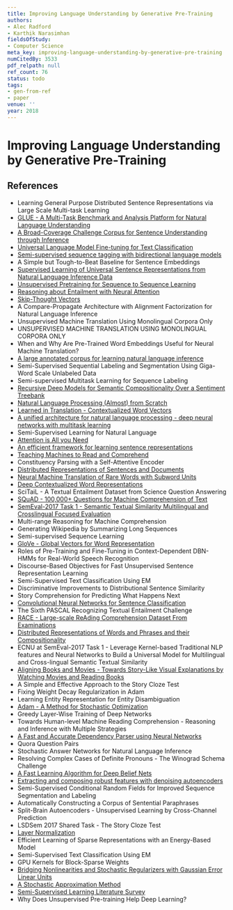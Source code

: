 ```yaml
---
title: Improving Language Understanding by Generative Pre-Training
authors:
- Alec Radford
- Karthik Narasimhan
fieldsOfStudy:
- Computer Science
meta_key: improving-language-understanding-by-generative-pre-training
numCitedBy: 3533
pdf_relpath: null
ref_count: 76
status: todo
tags:
- gen-from-ref
- paper
venue: ''
year: 2018
---
```


# Improving Language Understanding by Generative Pre-Training

## References

- Learning General Purpose Distributed Sentence Representations via Large Scale Multi-task Learning
- [GLUE - A Multi-Task Benchmark and Analysis Platform for Natural Language Understanding](./glue-a-multi-task-benchmark-and-analysis-platform-for-natural-language-understanding.md)
- [A Broad-Coverage Challenge Corpus for Sentence Understanding through Inference](./a-broad-coverage-challenge-corpus-for-sentence-understanding-through-inference.md)
- [Universal Language Model Fine-tuning for Text Classification](./universal-language-model-fine-tuning-for-text-classification.md)
- [Semi-supervised sequence tagging with bidirectional language models](./semi-supervised-sequence-tagging-with-bidirectional-language-models.md)
- A Simple but Tough-to-Beat Baseline for Sentence Embeddings
- [Supervised Learning of Universal Sentence Representations from Natural Language Inference Data](./supervised-learning-of-universal-sentence-representations-from-natural-language-inference-data.md)
- [Unsupervised Pretraining for Sequence to Sequence Learning](./unsupervised-pretraining-for-sequence-to-sequence-learning.md)
- [Reasoning about Entailment with Neural Attention](./reasoning-about-entailment-with-neural-attention.md)
- [Skip-Thought Vectors](./skip-thought-vectors.md)
- A Compare-Propagate Architecture with Alignment Factorization for Natural Language Inference
- Unsupervised Machine Translation Using Monolingual Corpora Only
- UNSUPERVISED MACHINE TRANSLATION USING MONOLINGUAL CORPORA ONLY
- When and Why Are Pre-Trained Word Embeddings Useful for Neural Machine Translation?
- [A large annotated corpus for learning natural language inference](./a-large-annotated-corpus-for-learning-natural-language-inference.md)
- Semi-Supervised Sequential Labeling and Segmentation Using Giga-Word Scale Unlabeled Data
- Semi-supervised Multitask Learning for Sequence Labeling
- [Recursive Deep Models for Semantic Compositionality Over a Sentiment Treebank](./recursive-deep-models-for-semantic-compositionality-over-a-sentiment-treebank.md)
- [Natural Language Processing (Almost) from Scratch](./natural-language-processing-almost-from-scratch.md)
- [Learned in Translation - Contextualized Word Vectors](./learned-in-translation-contextualized-word-vectors.md)
- [A unified architecture for natural language processing - deep neural networks with multitask learning](./a-unified-architecture-for-natural-language-processing-deep-neural-networks-with-multitask-learning.md)
- Semi-Supervised Learning for Natural Language
- [Attention is All you Need](./attention-is-all-you-need.md)
- [An efficient framework for learning sentence representations](./an-efficient-framework-for-learning-sentence-representations.md)
- [Teaching Machines to Read and Comprehend](./teaching-machines-to-read-and-comprehend.md)
- Constituency Parsing with a Self-Attentive Encoder
- [Distributed Representations of Sentences and Documents](./distributed-representations-of-sentences-and-documents.md)
- [Neural Machine Translation of Rare Words with Subword Units](./neural-machine-translation-of-rare-words-with-subword-units.md)
- [Deep Contextualized Word Representations](./deep-contextualized-word-representations.md)
- SciTaiL - A Textual Entailment Dataset from Science Question Answering
- [SQuAD - 100,000+ Questions for Machine Comprehension of Text](./squad-100-000-questions-for-machine-comprehension-of-text.md)
- [SemEval-2017 Task 1 - Semantic Textual Similarity Multilingual and Crosslingual Focused Evaluation](./semeval-2017-task-1-semantic-textual-similarity-multilingual-and-crosslingual-focused-evaluation.md)
- Multi-range Reasoning for Machine Comprehension
- Generating Wikipedia by Summarizing Long Sequences
- Semi-supervised Sequence Learning
- [GloVe - Global Vectors for Word Representation](./glove-global-vectors-for-word-representation.md)
- Roles of Pre-Training and Fine-Tuning in Context-Dependent DBN-HMMs for Real-World Speech Recognition
- Discourse-Based Objectives for Fast Unsupervised Sentence Representation Learning
- Semi-Supervised Text Classification Using EM
- Discriminative Improvements to Distributional Sentence Similarity
- Story Comprehension for Predicting What Happens Next
- [Convolutional Neural Networks for Sentence Classification](./convolutional-neural-networks-for-sentence-classification.md)
- The Sixth PASCAL Recognizing Textual Entailment Challenge
- [RACE - Large-scale ReAding Comprehension Dataset From Examinations](./race-large-scale-reading-comprehension-dataset-from-examinations.md)
- [Distributed Representations of Words and Phrases and their Compositionality](./distributed-representations-of-words-and-phrases-and-their-compositionality.md)
- ECNU at SemEval-2017 Task 1 - Leverage Kernel-based Traditional NLP features and Neural Networks to Build a Universal Model for Multilingual and Cross-lingual Semantic Textual Similarity
- [Aligning Books and Movies - Towards Story-Like Visual Explanations by Watching Movies and Reading Books](./aligning-books-and-movies-towards-story-like-visual-explanations-by-watching-movies-and-reading-books.md)
- A Simple and Effective Approach to the Story Cloze Test
- Fixing Weight Decay Regularization in Adam
- Learning Entity Representation for Entity Disambiguation
- [Adam - A Method for Stochastic Optimization](./adam-a-method-for-stochastic-optimization.md)
- Greedy Layer-Wise Training of Deep Networks
- Towards Human-level Machine Reading Comprehension - Reasoning and Inference with Multiple Strategies
- [A Fast and Accurate Dependency Parser using Neural Networks](./a-fast-and-accurate-dependency-parser-using-neural-networks.md)
- Quora Question Pairs
- Stochastic Answer Networks for Natural Language Inference
- Resolving Complex Cases of Definite Pronouns - The Winograd Schema Challenge
- [A Fast Learning Algorithm for Deep Belief Nets](./a-fast-learning-algorithm-for-deep-belief-nets.md)
- [Extracting and composing robust features with denoising autoencoders](./extracting-and-composing-robust-features-with-denoising-autoencoders.md)
- Semi-Supervised Conditional Random Fields for Improved Sequence Segmentation and Labeling
- Automatically Constructing a Corpus of Sentential Paraphrases
- Split-Brain Autoencoders - Unsupervised Learning by Cross-Channel Prediction
- LSDSem 2017 Shared Task - The Story Cloze Test
- [Layer Normalization](./layer-normalization.md)
- Efficient Learning of Sparse Representations with an Energy-Based Model
- Semi-Supervised Text Classification Using EM
- GPU Kernels for Block-Sparse Weights
- [Bridging Nonlinearities and Stochastic Regularizers with Gaussian Error Linear Units](./bridging-nonlinearities-and-stochastic-regularizers-with-gaussian-error-linear-units.md)
- [A Stochastic Approximation Method](./a-stochastic-approximation-method.md)
- [Semi-Supervised Learning Literature Survey](./semi-supervised-learning-literature-survey.md)
- Why Does Unsupervised Pre-training Help Deep Learning?
